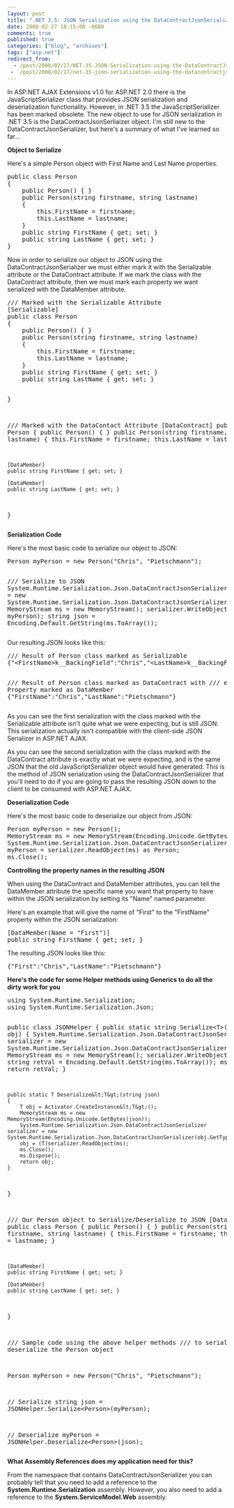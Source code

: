 ```yaml
---
layout: post
title: ".NET 3.5: JSON Serialization using the DataContractJsonSerializer"
date: 2008-02-27 18:15:00 -0600
comments: true
published: true
categories: ["blog", "archives"]
tags: ["asp.net"]
redirect_from: 
  - /post/2008/02/27/NET-35-JSON-Serialization-using-the-DataContractJsonSerializer
 -  /post/2008/02/27/net-35-json-serialization-using-the-datacontractjsonserializer
---
```

<!-- more -->
<p>In ASP.NET AJAX Extensions v1.0 for ASP.NET 2.0 there is the JavaScriptSerializer class that provides JSON serialization and deserialization functionality. However, in .NET 3.5 the JavaScriptSerializer has been marked obsolete. The new object to use for JSON serialization in .NET 3.5 is the DataContractJsonSerliaizer object. I'm still new to the DataContractJsonSerializer, but here's a summary of what I've learned so far...</p>
<p><strong>Object to Serialize</strong></p>
<p>Here's a simple Person object with First Name and Last Name properties.</p>
<pre class="brush: c-sharp; first-line: 1; tab-size: 4; toolbar: false; ">public class Person
{
    public Person() { }
    public Person(string firstname, string lastname)
    {
        this.FirstName = firstname;
        this.LastName = lastname;
    }
    public string FirstName { get; set; }
    public string LastName { get; set; }
}</pre>
<p>Now in order to serialize our object to JSON using the DataContractJsonSerializer we must either mark it with the Serializable attribute or the DataContract attribute. If we mark the class with the DataContract attribute, then we must mark each property we want serialized with the DataMember attribute.</p>
<pre class="brush: c-sharp; first-line: 1; tab-size: 4; toolbar: false; ">/// Marked with the Serializable Attribute
[Serializable]
public class Person
{
    public Person() { }
    public Person(string firstname, string lastname)
    {
        this.FirstName = firstname;
        this.LastName = lastname;
    }
    public string FirstName { get; set; }
    public string LastName { get; set; }

}

/// Marked with the DataContact Attribute
[DataContract]
public class Person
{
    public Person() { }
    public Person(string firstname, string lastname)
    {
        this.FirstName = firstname;
        this.LastName = lastname;
    }

    [DataMember]
    public string FirstName { get; set; }

    [DataMember]
    public string LastName { get; set; }
}</pre>
<p><strong>Serialization Code</strong></p>
<p>Here's the most basic code to serialize our object to JSON:</p>
<pre class="brush: c-sharp; first-line: 1; tab-size: 4; toolbar: false; ">Person myPerson = new Person("Chris", "Pietschmann");

/// Serialize to JSON
System.Runtime.Serialization.Json.DataContractJsonSerializer serializer = new System.Runtime.Serialization.Json.DataContractJsonSerializer(myPerson.GetType());
MemoryStream ms = new MemoryStream();
serializer.WriteObject(ms, myPerson);
string json = Encoding.Default.GetString(ms.ToArray());</pre>
<p>Our resulting JSON looks like this:</p>
<pre class="brush: js; first-line: 1; tab-size: 4; toolbar: false; ">/// Result of Person class marked as Serializable
{"&lt;FirstName&gt;k__BackingField":"Chris","&lt;LastName&gt;k__BackingField":"Pietschmann"}

/// Result of Person class marked as DataContract with
/// each Property marked as DataMember
{"FirstName":"Chris","LastName":"Pietschmann"}</pre>
<p>As you can see the first serialization with the class marked with the Serializable attribute isn't quite what we were expecting, but is still JSON. This serialization actually isn't compatible with the client-side JSON Serializer in ASP.NET AJAX.</p>
<p>As you can see the second serialization with the class marked with the DataContract attribute is exactly what we were expecting, and is the same JSON that the old JavaScriptSerializer object would have generated. This is the method of JSON serialization using the DataContractJsonSerializer that you'll need to do if you are going to pass the resulting JSON down to the client to be consumed with ASP.NET AJAX.</p>
<p><strong>Deserialization Code</strong></p>
<p>Here's the most basic code to deserialize our object from JSON:</p>
<pre class="brush: c-sharp; first-line: 1; tab-size: 4; toolbar: false; ">Person myPerson = new Person();
MemoryStream ms = new MemoryStream(Encoding.Unicode.GetBytes(json));
System.Runtime.Serialization.Json.DataContractJsonSerializer serializer = new System.Runtime.Serialization.Json.DataContractJsonSerializer(myPerson.GetType());
myPerson = serializer.ReadObject(ms) as Person;
ms.Close();</pre>
<p><strong>Controlling the property names in the resulting JSON</strong></p>
<p>When using the DataContract and DataMember attributes, you can tell the DataMember attribute the specific name you want that property to have within the JSON serialization by setting its "Name" named parameter.</p>
<p>Here's an example that will give the name of "First" to the "FirstName" property within the JSON serialization:</p>
<pre class="brush: c-sharp; first-line: 1; tab-size: 4; toolbar: false; ">[DataMember(Name = "First")]
public string FirstName { get; set; }</pre>
<p>The resulting JSON looks like this:</p>
<pre class="brush: js; first-line: 1; tab-size: 4; toolbar: false; ">{"First":"Chris","LastName":"Pietschmann"}</pre>
<p><strong>Here's the code for some Helper methods using Generics to do all the dirty work for you</strong></p>
<pre class="brush: c-sharp; first-line: 1; tab-size: 4; toolbar: false; ">using System.Runtime.Serialization;
using System.Runtime.Serialization.Json;

public class JSONHelper
{
    public static string Serialize&lt;T&gt;(T obj)
    {
        System.Runtime.Serialization.Json.DataContractJsonSerializer serializer = new System.Runtime.Serialization.Json.DataContractJsonSerializer(obj.GetType());
        MemoryStream ms = new MemoryStream();
        serializer.WriteObject(ms, obj);
        string retVal = Encoding.Default.GetString(ms.ToArray());
        ms.Dispose();
        return retVal;
    }

    public static T Deserialize&lt;T&gt;(string json)
    {
        T obj = Activator.CreateInstance&lt;T&gt;();
        MemoryStream ms = new MemoryStream(Encoding.Unicode.GetBytes(json));
        System.Runtime.Serialization.Json.DataContractJsonSerializer serializer = new System.Runtime.Serialization.Json.DataContractJsonSerializer(obj.GetType());
        obj = (T)serializer.ReadObject(ms);
        ms.Close();
        ms.Dispose();
        return obj;
    }
}

/// Our Person object to Serialize/Deserialize to JSON
[DataContract]
public class Person
{
    public Person() { }
    public Person(string firstname, string lastname)
    {
        this.FirstName = firstname;
        this.LastName = lastname;
    }

    [DataMember]
    public string FirstName { get; set; }

    [DataMember]
    public string LastName { get; set; }
}


/// Sample code using the above helper methods
/// to serialize and deserialize the Person object

Person myPerson = new Person("Chris", "Pietschmann");

// Serialize
string json = JSONHelper.Serialize&lt;Person&gt;(myPerson);

// Deserialize
myPerson = JSONHelper.Deserialize&lt;Person&gt;(json);</pre>
<p><strong>What Assembly References does my application need for this?</strong></p>
<p>From the namespace that contains DataContractJsonSerializer you can probably tell that you need to add a reference to the <strong>System.Runtime.Serialization</strong> assembly. However, you also need to add a reference to the <strong>System.ServiceModel.Web</strong> assembly.</p>

